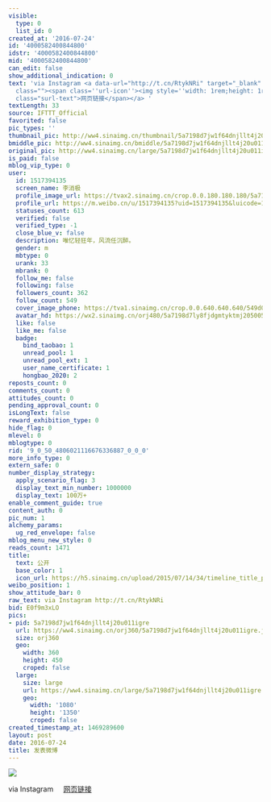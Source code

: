 ```yaml
---
visible:
  type: 0
  list_id: 0
created_at: '2016-07-24'
id: '4000582400844800'
idstr: '4000582400844800'
mid: '4000582400844800'
can_edit: false
show_additional_indication: 0
text: 'via Instagram <a data-url="http://t.cn/RtykNRi" target="_blank" href="https://weibo.cn/sinaurl?luicode=10000011&lfid=2304131517394135_-_WEIBO_SECOND_PROFILE_WEIBO&u=https%3A%2F%2Fwww.instagram.com%2Fp%2FBINpJPcha2N%2F"
  class=""><span class=''url-icon''><img style=''width: 1rem;height: 1rem'' src=''//h5.sinaimg.cn/upload/2015/09/25/3/timeline_card_small_web_default.png''></span><span
  class="surl-text">网页链接</span></a> '
textLength: 33
source: IFTTT_Official
favorited: false
pic_types: ''
thumbnail_pic: http://ww4.sinaimg.cn/thumbnail/5a7198d7jw1f64dnjllt4j20u011igre.jpg
bmiddle_pic: http://ww4.sinaimg.cn/bmiddle/5a7198d7jw1f64dnjllt4j20u011igre.jpg
original_pic: http://ww4.sinaimg.cn/large/5a7198d7jw1f64dnjllt4j20u011igre.jpg
is_paid: false
mblog_vip_type: 0
user:
  id: 1517394135
  screen_name: 李消极
  profile_image_url: https://tvax2.sinaimg.cn/crop.0.0.180.180.180/5a7198d7ly8fjdgmtyktmj20500500so.jpg?KID=imgbed,tva&Expires=1606399462&ssig=WMLT%2FkS%2FwJ
  profile_url: https://m.weibo.cn/u/1517394135?uid=1517394135&luicode=10000011&lfid=2304131517394135_-_WEIBO_SECOND_PROFILE_WEIBO
  statuses_count: 613
  verified: false
  verified_type: -1
  close_blue_v: false
  description: 唯忆轻狂年，风流任沉醉。
  gender: m
  mbtype: 0
  urank: 33
  mbrank: 0
  follow_me: false
  following: false
  followers_count: 362
  follow_count: 549
  cover_image_phone: https://tva1.sinaimg.cn/crop.0.0.640.640.640/549d0121tw1egm1kjly3jj20hs0hsq4f.jpg
  avatar_hd: https://wx2.sinaimg.cn/orj480/5a7198d7ly8fjdgmtyktmj20500500so.jpg
  like: false
  like_me: false
  badge:
    bind_taobao: 1
    unread_pool: 1
    unread_pool_ext: 1
    user_name_certificate: 1
    hongbao_2020: 2
reposts_count: 0
comments_count: 0
attitudes_count: 0
pending_approval_count: 0
isLongText: false
reward_exhibition_type: 0
hide_flag: 0
mlevel: 0
mblogtype: 0
rid: '9_0_50_4806021116676336887_0_0_0'
more_info_type: 0
extern_safe: 0
number_display_strategy:
  apply_scenario_flag: 3
  display_text_min_number: 1000000
  display_text: 100万+
enable_comment_guide: true
content_auth: 0
pic_num: 1
alchemy_params:
  ug_red_envelope: false
mblog_menu_new_style: 0
reads_count: 1471
title:
  text: 公开
  base_color: 1
  icon_url: https://h5.sinaimg.cn/upload/2015/07/14/34/timeline_title_public_default.png
weibo_position: 1
show_attitude_bar: 0
raw_text: via Instagram http://t.cn/RtykNRi ​​​
bid: E0f9m3xLO
pics:
- pid: 5a7198d7jw1f64dnjllt4j20u011igre
  url: https://ww4.sinaimg.cn/orj360/5a7198d7jw1f64dnjllt4j20u011igre.jpg
  size: orj360
  geo:
    width: 360
    height: 450
    croped: false
  large:
    size: large
    url: https://ww4.sinaimg.cn/large/5a7198d7jw1f64dnjllt4j20u011igre.jpg
    geo:
      width: '1080'
      height: '1350'
      croped: false
created_timestamp_at: 1469289600
layout: post
date: 2016-07-24
title: 发表微博
---
```


![](https://image.baidu.com/search/down?url=http://ww4.sinaimg.cn/large/5a7198d7jw1f64dnjllt4j20u011igre.jpg)

via Instagram <a data-url="http://t.cn/RtykNRi" target="_blank" href="https://weibo.cn/sinaurl?luicode=10000011&lfid=2304131517394135_-_WEIBO_SECOND_PROFILE_WEIBO&u=https%3A%2F%2Fwww.instagram.com%2Fp%2FBINpJPcha2N%2F" class=""><span class='url-icon'><img style='width: 1rem;height: 1rem' src='//h5.sinaimg.cn/upload/2015/09/25/3/timeline_card_small_web_default.png'></span><span class="surl-text">网页链接</span></a> 

